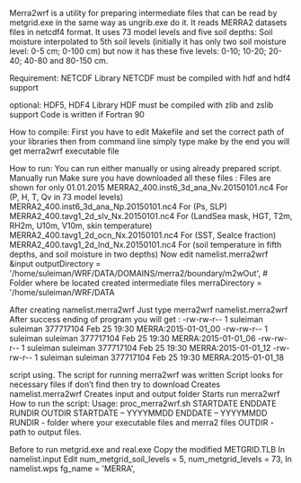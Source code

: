 Merra2wrf is a utility for preparing intermediate files that can be read by metgrid.exe in the same way as ungrib.exe do it. It reads MERRA2 datasets files in netcdf4 format. It uses 73 model levels and five soil depths: Soil moisture interpolated to 5th soil levels (initially it has only two soil moisture level: 0-5 cm; 0-100 cm) but now it has these five levels: 0-10; 10-20; 20-40; 40-80 and 80-150 cm.

Requirement: NETCDF Library NETCDF must be compiled with hdf and hdf4 support

optional: HDF5, HDF4 Library HDF must be compiled with zlib and zslib support Code is written if Fortran 90

How to compile: First you have to edit Makefile and set the correct path of your libraries
then from command line simply type make by the end you will get merra2wrf executable file

How to run: You can run either manually or using already prepared script. Manually run
Make sure you have downloaded all these files : Files are shown for only 01.01.2015 MERRA2_400.inst6_3d_ana_Nv.20150101.nc4 For (P, H, T, Qv in 73 model levels) MERRA2_400.inst6_3d_ana_Np.20150101.nc4 For (Ps, SLP) MERRA2_400.tavg1_2d_slv_Nx.20150101.nc4 For (LandSea mask, HGT, T2m, RH2m, U10m, V10m, skin temperature) MERRA2_400.tavg1_2d_ocn_Nx.20150101.nc4 For (SST, SeaIce fraction) MERRA2_400.tavg1_2d_lnd_Nx.20150101.nc4 For (soil temperature in fifth depths, and soil moisture in two depths) Now edit namelist.merra2wrf &input outputDirectory = '/home/suleiman/WRF/DATA/DOMAINS/merra2/boundary/m2wOut', # Folder where be located created intermediate files
merraDirectory = '/home/suleiman/WRF/DATA

After creating namelist.merra2wrf Just type merra2wrf namelist.merra2wrf After success ending of program you will get : -rw-rw-r-- 1 suleiman suleiman 377717104 Feb 25 19:30 MERRA:2015-01-01_00 -rw-rw-r-- 1 suleiman suleiman 377717104 Feb 25 19:30 MERRA:2015-01-01_06 -rw-rw-r-- 1 suleiman suleiman 377717104 Feb 25 19:30 MERRA:2015-01-01_12 -rw-rw-r-- 1 suleiman suleiman 377717104 Feb 25 19:30 MERRA:2015-01-01_18

script using. 
The script for running merra2wrf was written Script looks for necessary files if don’t find then try to download Creates namelist.merra2wrf Creates input and output folder Starts run merra2wrf How to run the script: 
Usage: proc_merra2wrf.sh STARTDATE ENDDATE RUNDIR OUTDIR STARTDATE – YYYYMMDD ENDDATE – YYYYMMDD RUNDIR - folder where your executable files and merra2 files OUTDIR - path to output files.

Before to run metgrid.exe and real.exe Copy the modified METGRID.TLB In namelist.input Edit num_metgrid_soil_levels = 5, num_metgrid_levels = 73, In namelist.wps fg_name = 'MERRA',

